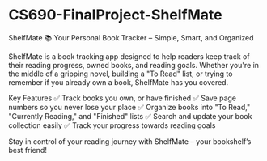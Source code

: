 # CS690-FinalProject-ShelfMate

ShelfMate 📚
Your Personal Book Tracker – Simple, Smart, and Organized

ShelfMate is a book tracking app designed to help readers keep track of their reading progress, owned books, and reading goals. Whether you're in the middle of a gripping novel, building a "To Read" list, or trying to remember if you already own a book, ShelfMate has you covered.

Key Features
✅ Track books you own, or have finished
✅ Save page numbers so you never lose your place
✅ Organize books into "To Read," "Currently Reading," and "Finished" lists
✅ Search and update your book collection easily
✅ Track your progress towards reading goals

Stay in control of your reading journey with ShelfMate – your bookshelf’s best friend!

